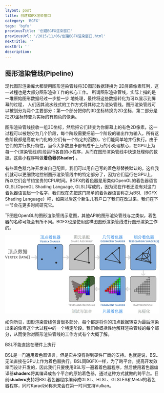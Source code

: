 ```yaml
---
layout: post
title: 创建BGFX渲染窗口
category: 'BGFX'
tags: 'bgfx'
previousTitle: '创建BGFX渲染窗口'
previousUrl: '/2015/11/06/创建BGFX渲染窗口.html'
nextTitle: ''
nextUrl: ''
description:
---
```


## 图形渲染管线(Pipeline)

现代图形渲染库大都使用图形渲染管线将3D图形数据转换为
2D屏幕像素阵列，这一过程也是大部分图形渲染工作的核心工作。
所谓图形渲染管线，实际上指的是一堆原始图形数据经过一步接一步
地处理，最终将这些数据转化为可以显示到屏幕的过程，
人们因其流水线式的工作方式将其称之为渲染管线。图形渲染管线可以被划分为两个主要部分：第一个部分把你的3D坐标转换为2D坐标，第二部分是把2D坐标转变为实际的有颜色的像素。

图形渲染管线接收一组3D坐标，然后把它们转变为你屏幕上的有色2D像素，这一过程可以被划分为几个阶段，每个阶段需要把前一个阶段的输出作为输入。所有这些阶段都是高度专门化的(它们有一个特定的函数)，它们能简单地并行执行。由于它们的并行执行特性，当今大多数显卡都有成千上万的小处理核心，在GPU上为每一个(渲染管线)阶段运行各自的小程序，从而在图形渲染管线中快速处理你的数据。这些小程序叫做**着色器(Shader)** 。

有些着色器允许开发者自己配置，我们可以用自己写的着色器替换默认的。这样我们就可以更细致地控制图形渲染管线中的特定部分了，因为它们运行在GPU上，所以它们会节约宝贵的CPU时间。BGFX的着色器是用类似OpenGL的着色器语言GLSL(OpenGL Shading Language, GLSL)写成的，因为现在作者还没有对这门着色器语言起一个名字，我们现在先把这门简单的着色器语言称之为BSL（BGFX Shading Language）吧，如果以后这个新生儿有户口了我们在改过来。我们在下一节会花更多时间研究它。

下图是OpenGL的图形渲染管线示意图，其他API的图形渲染管线与之类似，着色器的名称可能会有所不同。BGFX也是使用这样图图形渲染管线进行图形渲染工作的。

<img class="box_content" src="/assets/img/blog/LearnOpenGL/01 Getting started/OpenGL_pipline_cn.png"/>

如你所见，图形渲染管线包含很多部分，每个都是将你的顶点数据转变为最后渲染出来的像素这个大过程中的一个特定阶段。我们会概括性地解释渲染管线的每个部分，从而使你对图形渲染管线的工作方式有个大概了解。

<div class="orange_box">
	<p class="orange_title">BSL不能直接在硬件上执行</p>
	<p class="box_content">
BSL是一门通用着色器语言，但是它并没有得到硬件厂商的支持。也就是说，BSL无法直接在GPU上作为着色器执行。BSL同BGFX一样，为了跨平台，提高开发效率而设计开发的，因此我们只要使用BSL写一遍着着色器程序，然后使用着色器编译器<b>shaderc</b>将其编译成各个平台的原始着色器，通过这种方式就做的跨平台。目前<b>shaderc</b>支持将BSL着色器程序编译成GLSL、HLSL、GLSLES和Metal的着色器程序，同时Karadžić称未来会在第一时间支持Vulkan。
	</p>
</div>
